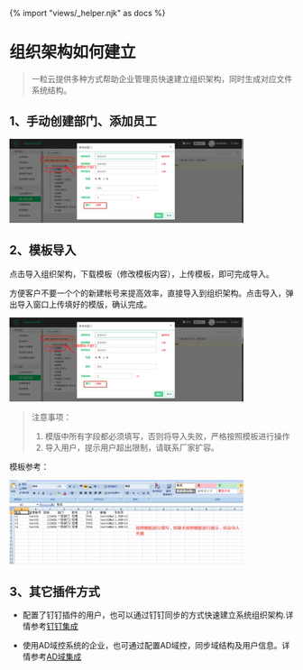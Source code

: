 {% import "views/_helper.njk" as docs %}


# 组织架构如何建立

>一粒云提供多种方式帮助企业管理员快速建立组织架构，同时生成对应文件系统结构。


## 1、手动创建部门、添加员工

<img src="images/c-1.jpeg" class="img-responsive" alt="">


## 2、模板导入

点击导入组织架构，下载模板（修改模板内容），上传模板，即可完成导入。

方便客户不要一个个的新建帐号来提高效率，直接导入到组织架构。点击导入，弹出导入窗口上传填好的模版，确认完成。

<img src="images/c-2.jpeg" class="img-responsive" alt="">

> 注意事项：
> 1. 模版中所有字段都必须填写，否则将导入失败，严格按照模板进行操作
> 2. 导入用户，提示用户超出限制，请联系厂家扩容。

模板参考：

<img src="images/c-3.jpeg" class="img-responsive" alt="">

## 3、其它插件方式

* 配置了钉钉插件的用户，也可以通过钉钉同步的方式快速建立系统组织架构.详情参考[钉钉集成](./dding_test.html)

* 使用AD域控系统的企业，也可通过配置AD域控，同步域结构及用户信息。详情参考[AD域集成](./ad.html)
